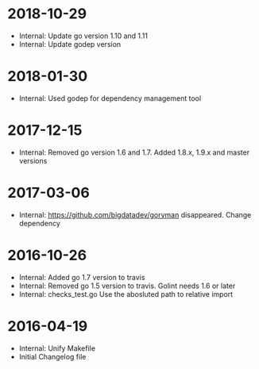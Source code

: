 2018-10-29
==========
* Internal: Update go version 1.10 and 1.11
* Internal: Update godep version

2018-01-30
==========
* Internal: Used godep for dependency management tool

2017-12-15
==========
* Internal: Removed go version 1.6 and 1.7. Added 1.8.x, 1.9.x and master versions

2017-03-06
==========
* Internal: https://github.com/bigdatadev/goryman disappeared. Change dependency

2016-10-26
==========
* Internal: Added go 1.7 version to travis
* Internal: Removed go 1.5 version to travis. Golint needs 1.6 or later
* Internal: checks_test.go Use the abosluted path to relative import

2016-04-19
==========
* Internal: Unify Makefile
* Initial Changelog file
